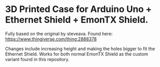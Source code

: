 # 3D Printed Case for Arduino Uno + Ethernet Shield + EmonTX Shield.

Fully based on the original by steveava. Found here: https://www.thingiverse.com/thing:2888378

Changes include increasing height and making the holes bigger to fit the Ethernet Shield. 
Works for both normal EmonTX Shield as the custom variant found in this repository. 
